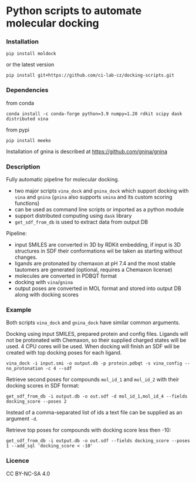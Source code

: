 # Python scripts to automate molecular docking

### Installation

```
pip install moldock
```
or the latest version
```
pip install git+https://github.com/ci-lab-cz/docking-scripts.git
```

### Dependencies

from conda
```
conda install -c conda-forge python=3.9 numpy=1.20 rdkit scipy dask distributed vina
```

from pypi
```
pip install meeko
```

Installation of gnina is described at https://github.com/gnina/gnina

### Description

Fully automatic pipeline for molecular docking.
- two major scripts `vina_dock` and `gnina_dock` which support docking with `vina` and `gnina` (`gnina` also supports `smina` and its custom scoring functions)
- can be used as command line scripts or imported as a python module
- support distributed computing using `dask` library
- `get_sdf_from_db` is used to extract data from output DB 

Pipeline:
- input SMILES are converted in 3D by RDKit embedding, if input is 3D structures in SDF their conformations wil be taken as starting without changes.
- ligands are protonated by chemaxon at pH 7.4 and the most stable tautomers are generated (optional, requires a Chemaxon license)
- molecules are converted in PDBQT format
- docking with `vina`/`gnina`
- output poses are converted in MOL format and stored into output DB along with docking scores

### Example

Both scripts `vina_dock` and `gnina_dock` have similar common arguments.

Docking using input SMILES, prepared protein and config files. Ligands will not be protonated with Chemaxon, so their supplied charged states will be used. 4 CPU cores will be used. When docking will finish an SDF will be created with top docking poses for each ligand. 
```
vina_dock -i input.smi -o output.db -p protein.pdbqt -s vina_config --no_protonation -c 4 --sdf 
``` 

Retrieve second poses for compounds `mol_id_1` and `mol_id_2` with their docking scores in SDF format:
```
get_sdf_from_db -i output.db -o out.sdf -d mol_id_1,mol_id_4 --fields docking_score --poses 2 
```
Instead of a comma-separated list of ids a text file can be supplied as an argument `-d`.

Retrieve top poses for compounds with docking score less then -10:
```
get_sdf_from_db -i output.db -o out.sdf --fields docking_score --poses 1 --add_sql 'docking_score < -10' 
```


### Licence
CC BY-NC-SA 4.0
